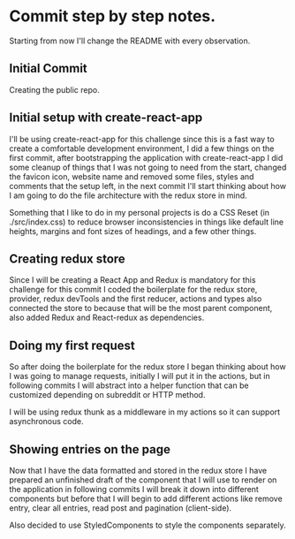 # Commit step by step notes.

Starting from now I'll change the README with every observation.

## Initial Commit

Creating the public repo.

## Initial setup with create-react-app

I'll be using create-react-app for this challenge since this is a fast way to create a comfortable development environment, I did a few things on the first commit, after bootstrapping the application with create-react-app I did some cleanup of things that I was not going to need from the start, changed the favicon icon, website name and removed some files, styles and comments that the setup left, in the next commit I'll start thinking about how I am going to do the file architecture with the redux store in mind.

Something that I like to do in my personal projects is do a CSS Reset (in ./src/index.css) to reduce browser inconsistencies in things like default line heights, margins and font sizes of headings, and a few other things.

## Creating redux store

Since I will be creating a React App and Redux is mandatory for this challenge for this commit I coded the boilerplate for the redux store, provider, redux devTools and the first reducer, actions and types also connected the store to <App> because that will be the most parent component, also added Redux and React-redux as dependencies.

## Doing my first request

So after doing the boilerplate for the redux store I began thinking about how I was going to manage requests, initially I will put it in the actions, but in following commits I will abstract into a helper function that can be customized depending on subreddit or HTTP method.

I will be using redux thunk as a middleware in my actions so it can support asynchronous code.

## Showing entries on the page

Now that I have the data formatted and stored in the redux store I have prepared an unfinished draft of the component that I will use to render on the application in following commits I will break it down into different components but before that I will begin to add different actions like remove entry, clear all entries, read post and pagination (client-side).

Also decided to use StyledComponents to style the components separately.